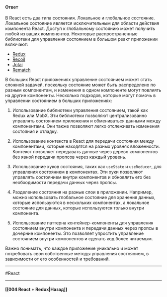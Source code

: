 #### Ответ

В React есть два типа состояния. Локальное и глобальное состояние. Локальное состояние является исключительным для области действия компонента React. Доступ к глобальному состоянию может получить любой из ваших компонентов. Некоторые распространенные библиотеки для управления состоянием в большом реакт приложении включают:

- [Redux](https://redux.js.org/)
- [Recoil](https://recoiljs.org/)
- [Jotai](https://jotai.org/)
- [Rematch](https://rematchjs.org/)

В больших React приложениях управление состоянием может стать сложной задачей, поскольку состояние может быть распределено по разным компонентам, и изменения в одном компоненте могут повлиять на другие компоненты. Несколько подходов, которые могут помочь в управлении состоянием в больших приложениях:

1. Использование библиотеки управления состоянием, такой как Redux или MobX. Эти библиотеки позволяют централизованно управлять состоянием приложения и обмениваться данными между компонентами. Они также позволяют легко отслеживать изменения состояния и отладку.
    
2. Использование контекста в React для передачи состояния между компонентами, которые находятся на разных уровнях вложенности. Контекст позволяет передавать данные через дерево компонентов без явной передачи пропсов через каждый уровень.
    
3. Использование хуков состояния, таких как `useState` и `useReducer`, для управления состоянием в компонентах. Эти хуки позволяют управлять состоянием внутри компонентов и обновлять его без необходимости передачи данных через пропсы.
    
4. Разделение состояния на разные слои в приложении. Например, можно использовать глобальное состояние для хранения данных, которые используются в нескольких компонентах, а локальное состояние для данных, которые используются только внутри компонента.
    
5. Использование паттерна контейнер-компоненты для управления состоянием внутри компонента и передачи данных через пропсы в дочерние компоненты. Это позволяет упростить управление состоянием внутри компонентов и сделать код более читаемым.
    

Важно понимать, что каждое приложение уникально и может потребовать свои собственные методы управления состоянием, в зависимости от его особенностей и требований.

____
#React

____

#### [[004 React + Redux|Назад]]